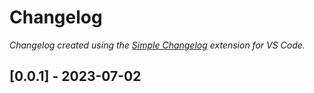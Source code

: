 # Changelog

*Changelog created using the [Simple Changelog](https://marketplace.visualstudio.com/items?itemName=tobiaswaelde.vscode-simple-changelog) extension for VS Code.*

## [0.0.1] - 2023-07-02
